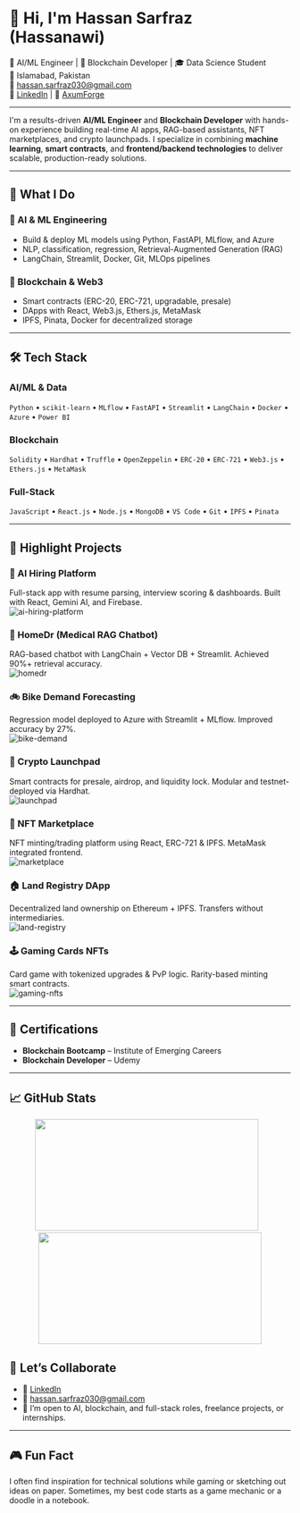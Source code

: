 # 👋 Hi, I'm Hassan Sarfraz (Hassanawi)

🧠 AI/ML Engineer | 🔗 Blockchain Developer | 🎓 Data Science Student  
📍 Islamabad, Pakistan  
📧 hassan.sarfraz030@gmail.com  
🔗 [LinkedIn](https://www.linkedin.com/in/-hassan-sarfraz) | 🏢 [AxumForge](https://www.linkedin.com/company/axumforge/)

---

I'm a results-driven **AI/ML Engineer** and **Blockchain Developer** with hands-on experience building real-time AI apps, RAG-based assistants, NFT marketplaces, and crypto launchpads. I specialize in combining **machine learning**, **smart contracts**, and **frontend/backend technologies** to deliver scalable, production-ready solutions.

---

## 🚀 What I Do

### 🧠 AI & ML Engineering
- Build & deploy ML models using Python, FastAPI, MLflow, and Azure
- NLP, classification, regression, Retrieval-Augmented Generation (RAG)
- LangChain, Streamlit, Docker, Git, MLOps pipelines

### 🔗 Blockchain & Web3
- Smart contracts (ERC-20, ERC-721, upgradable, presale)
- DApps with React, Web3.js, Ethers.js, MetaMask
- IPFS, Pinata, Docker for decentralized storage

---

## 🛠️ Tech Stack

### AI/ML & Data
`Python` • `scikit-learn` • `MLflow` • `FastAPI` • `Streamlit` • `LangChain` • `Docker` • `Azure` • `Power BI`

### Blockchain
`Solidity` • `Hardhat` • `Truffle` • `OpenZeppelin` • `ERC-20` • `ERC-721` • `Web3.js` • `Ethers.js` • `MetaMask`

### Full-Stack
`JavaScript` • `React.js` • `Node.js` • `MongoDB` • `VS Code` • `Git` • `IPFS` • `Pinata`

---

## 🧪 Highlight Projects

### 🤖 AI Hiring Platform
Full-stack app with resume parsing, interview scoring & dashboards. Built with React, Gemini AI, and Firebase.  
![ai-hiring-platform](https://github.com/Hassanawi/ai-hiring-platform/raw/main/demo.gif)

### 💊 HomeDr (Medical RAG Chatbot)
RAG-based chatbot with LangChain + Vector DB + Streamlit. Achieved 90%+ retrieval accuracy.  
![homedr](https://github.com/Hassanawi/HomeDr/raw/main/demo.gif)

### 🚲 Bike Demand Forecasting
Regression model deployed to Azure with Streamlit + MLflow. Improved accuracy by 27%.  
![bike-demand](https://github.com/Hassanawi/bike-sharing-forecast/raw/main/demo.gif)

### 🚀 Crypto Launchpad
Smart contracts for presale, airdrop, and liquidity lock. Modular and testnet-deployed via Hardhat.  
![launchpad](https://github.com/Hassanawi/crypto-launchpad/raw/main/demo.gif)

### 🎨 NFT Marketplace
NFT minting/trading platform using React, ERC-721 & IPFS. MetaMask integrated frontend.  
![marketplace](https://github.com/Hassanawi/nft-marketplace/raw/main/demo.gif)

### 🏠 Land Registry DApp
Decentralized land ownership on Ethereum + IPFS. Transfers without intermediaries.  
![land-registry](https://github.com/Hassanawi/land-registry/raw/main/demo.gif)

### 🕹️ Gaming Cards NFTs
Card game with tokenized upgrades & PvP logic. Rarity-based minting smart contracts.  
![gaming-nfts](https://github.com/Hassanawi/nft-gaming-cards/raw/main/demo.gif)

---

## 🏅 Certifications

- **Blockchain Bootcamp** – Institute of Emerging Careers  
- **Blockchain Developer** – Udemy

---
## 📈 GitHub Stats

<p align="center">
  <img src="https://github-readme-stats.vercel.app/api?username=Hassanawi&show_icons=true&theme=tokyonight" width="400px" height="200px"/>
  &nbsp;&nbsp;
  <img src="https://github-readme-stats.vercel.app/api/top-langs/?username=Hassanawi&layout=compact&theme=tokyonight" width="400px" height="200px"/>
</p>


## 📢 Let’s Collaborate

- 🔗 [LinkedIn](https://www.linkedin.com/in/-hassan-sarfraz)  
- 📧 hassan.sarfraz030@gmail.com  
- 💼 I’m open to AI, blockchain, and full-stack roles, freelance projects, or internships.

---

## 🎮 Fun Fact
I often find inspiration for technical solutions while gaming or sketching out ideas on paper. Sometimes, my best code starts as a game mechanic or a doodle in a notebook.

